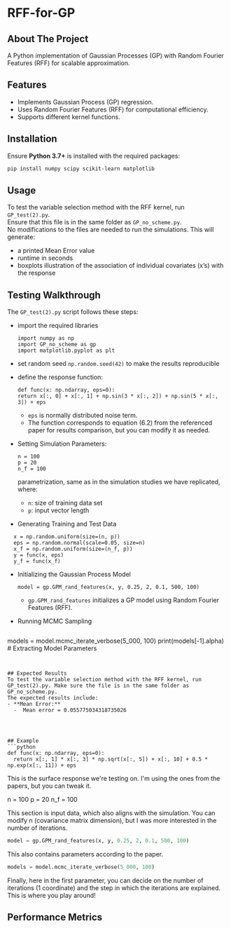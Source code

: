 # RFF-for-GP  

## About The Project  
A Python implementation of Gaussian Processes (GP) with Random Fourier Features (RFF) for scalable approximation.  

## Features  
- Implements Gaussian Process (GP) regression.  
- Uses Random Fourier Features (RFF) for computational efficiency.  
- Supports different kernel functions.

## Installation  
Ensure **Python 3.7+** is installed with the required packages:  
```bash
pip install numpy scipy scikit-learn matplotlib
```

## Usage
To test the variable selection method with the RFF kernel, run `GP_test(2).py`.  
Ensure that this file is in the same folder as `GP_no_scheme.py`.  
No modifications to the files are needed to run the simulations. 
This will generate:
- a printed Mean Error value
- runtime in seconds
- boxplots illustration of the association of individual covariates (x’s) with the response

## Testing Walkthrough 
The `GP_test(2).py` script follows these steps:
- import the required libraries
  ```
  import numpy as np
  import GP_no_scheme as gp
  import matplotlib.pyplot as plt
  ```
  
- set random seed `np.random.seed(42)` to make the results reproducible
- define the response function:
  ```
  def func(x: np.ndarray, eps=0):
  return x[:, 0] + x[:, 1] + np.sin(3 * x[:, 2]) + np.sin(5 * x[:, 3]) + eps
  ```
  - `eps` is normally distributed noise term.
  - The function corresponds to equation (6.2) from the referenced paper for results comparison, but you can modify it as needed.
- Setting Simulation Parameters:
  ```
  n = 100     
  p = 20      
  n_f = 100   
  ```
  parametrization, same as in the simulation studies we have replicated, where:
   - `n`: size of training data set
   - `p`: input vector length
 
-  Generating Training and Test Data
  ```
    x = np.random.uniform(size=(n, p))  
    eps = np.random.normal(scale=0.05, size=n)  
    x_f = np.random.uniform(size=(n_f, p))
    y = func(x, eps)
    y_f = func(x_f)
  ```
- Initializing the Gaussian Process Model
  ```
  model = gp.GPM_rand_features(x, y, 0.25, 2, 0.1, 500, 100)
  ```
  - `gp.GPM_rand_features` initializes a GP model using Random Fourier Features (RFF).
    
-  Running MCMC Sampling
     ```
  models = model.mcmc_iterate_verbose(5_000, 100)
  print(models[-1].alpha) # Extracting Model Parameters
  ```

 
## Expected Results
To test the variable selection method with the RFF kernel, run GP_test(2).py. Make sure the file is in the same folder as GP_no_scheme.py.
The expected results include:
- **Mean Error:**
    -  Mean error = 0.055775034318735026




## Example  
```python
def func(x: np.ndarray, eps=0):
    return x[:, 1] * x[:, 3] * np.sqrt(x[:, 5]) + x[:, 10] + 0.5 * np.exp(x[:, 11]) + eps
```
This is the surface response we're testing on. I'm using the ones from the papers, but you can tweak it.

n = 100
p = 20
n_f = 100

This section is input data, which also aligns with the simulation. You can modify n (covariance matrix dimension), but I was more interested in the number of iterations.


```python
model = gp.GPM_rand_features(x, y, 0.25, 2, 0.1, 500, 100)
```

This also contains parameters according to the paper.

```python
models = model.mcmc_iterate_verbose(5_000, 100)
```

Finally, here in the first parameter, you can decide on the number of iterations (1 coordinate) and the step in which the iterations are explained. This is where you play around!
## Performance Metrics
